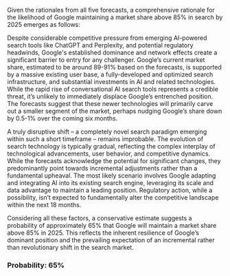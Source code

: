 Given the rationales from all five forecasts, a comprehensive rationale for the likelihood of Google maintaining a market share above 85% in search by 2025 emerges as follows:

Despite considerable competitive pressure from emerging AI-powered search tools like ChatGPT and Perplexity, and potential regulatory headwinds, Google's established dominance and network effects create a significant barrier to entry for any challenger. Google’s current market share, estimated to be around 89-91% based on the forecasts, is supported by a massive existing user base, a fully-developed and optimized search infrastructure, and substantial investments in AI and related technologies. While the rapid rise of conversational AI search tools represents a credible threat, it’s unlikely to immediately displace Google’s entrenched position. The forecasts suggest that these newer technologies will primarily carve out a smaller segment of the market, perhaps nudging Google’s share down by 0.5-1% over the coming six months. 

A truly disruptive shift – a completely novel search paradigm emerging within such a short timeframe – remains improbable. The evolution of search technology is typically gradual, reflecting the complex interplay of technological advancements, user behavior, and competitive dynamics.  While the forecasts acknowledge the potential for significant changes, they predominantly point towards incremental adjustments rather than a fundamental upheaval. The most likely scenario involves Google adapting and integrating AI into its existing search engine, leveraging its scale and data advantage to maintain a leading position. Regulatory action, while a possibility, isn’t expected to fundamentally alter the competitive landscape within the next 18 months. 

Considering all these factors, a conservative estimate suggests a probability of approximately 65% that Google will maintain a market share above 85% in 2025. This reflects the inherent resilience of Google’s dominant position and the prevailing expectation of an incremental rather than revolutionary shift in the search market.

### Probability: 65%